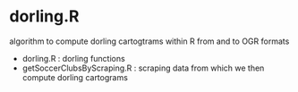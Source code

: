dorling.R
=========

algorithm to compute dorling cartogtrams within R from and to OGR formats

- dorling.R : dorling functions
- getSoccerClubsByScraping.R : scraping data from which we then compute dorling cartograms
